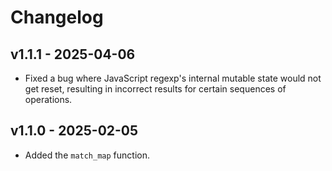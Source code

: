 # Changelog

## v1.1.1 - 2025-04-06

- Fixed a bug where JavaScript regexp's internal mutable state would not get
  reset, resulting in incorrect results for certain sequences of operations.

## v1.1.0 - 2025-02-05

- Added the `match_map` function.
